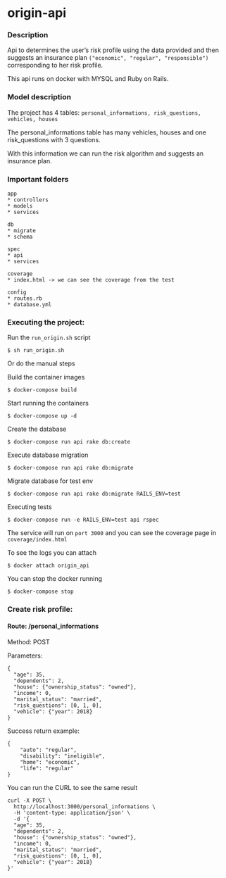 # origin-api

### Description
Api to determines the user’s risk profile using the data provided and then suggests an insurance plan `("economic", "regular", "responsible")` corresponding to her risk profile.

This api runs on docker with MYSQL and Ruby on Rails.


### Model description

The project has 4 tables:
`personal_informations, risk_questions, vehicles, houses`

The personal_informations table has many vehicles, houses and one risk_questions with 3 questions.

With this information we can run the risk algorithm and suggests an insurance plan.

### Important folders
```
app 
* controllers
* models
* services

db 
* migrate
* schema

spec 
* api
* services

coverage
* index.html -> we can see the coverage from the test

config
* routes.rb
* database.yml
```

### Executing the project:

Run the `run_origin.sh` script
```
$ sh run_origin.sh
```

Or do the manual steps

Build the container images
```
$ docker-compose build
```

Start running the containers
```
$ docker-compose up -d
```

Create the database
```
$ docker-compose run api rake db:create
```

Execute database migration
```
$ docker-compose run api rake db:migrate
```

Migrate database for test env
```
$ docker-compose run api rake db:migrate RAILS_ENV=test
```

Executing tests
```
$ docker-compose run -e RAILS_ENV=test api rspec
```

The service will run on `port 3000` and you can see the coverage page in `coverage/index.html`

To see the logs you can attach
```
$ docker attach origin_api 
```

You can stop the docker running
```
$ docker-compose stop
```


### Create risk profile:

#### Route: /personal_informations

Method: POST

Parameters:

```
{
  "age": 35,
  "dependents": 2,
  "house": {"ownership_status": "owned"},
  "income": 0,
  "marital_status": "married",
  "risk_questions": [0, 1, 0],
  "vehicle": {"year": 2018}
}
```

Success return example:

```
{
    "auto": "regular",
    "disability": "ineligible",
    "home": "economic",
    "life": "regular"
}
```

You can run the CURL to see the same result
```
curl -X POST \
  http://localhost:3000/personal_informations \
  -H 'content-type: application/json' \
  -d '{
  "age": 35,
  "dependents": 2,
  "house": {"ownership_status": "owned"},
  "income": 0,
  "marital_status": "married",
  "risk_questions": [0, 1, 0],
  "vehicle": {"year": 2018}
}'
```